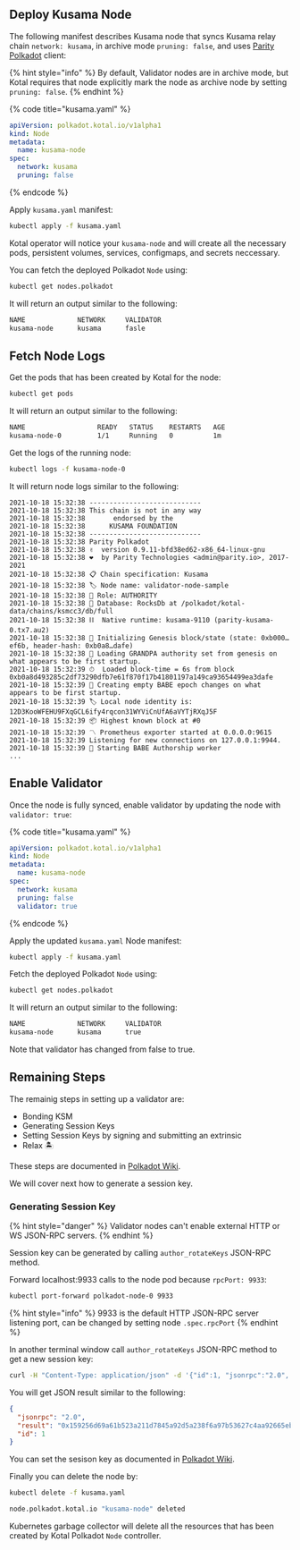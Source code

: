 ## Deploy Kusama Node

The following manifest describes Kusama node that syncs Kusama relay chain `network: kusama`, in archive mode `pruning: false`, and uses [Parity Polkadot](https://github.com/paritytech/polkadot) client:

{% hint style="info" %}
By default, Validator nodes are in archive mode, but Kotal requires that node explicitly mark the node as archive node by setting `pruning: false`.
{% endhint %}

{% code title="kusama.yaml" %}
```yaml
apiVersion: polkadot.kotal.io/v1alpha1
kind: Node
metadata:
  name: kusama-node
spec:
  network: kusama
  pruning: false
```
{% endcode %}

Apply `kusama.yaml` manifest:

```bash
kubectl apply -f kusama.yaml
```

Kotal operator will notice your `kusama-node` and will create all the necessary pods, persistent volumes, services, configmaps, and secrets neccessary.

You can fetch the deployed Polkadot `Node` using:

```bash
kubectl get nodes.polkadot
```
It will return an output similar to the following:

```bash
NAME             NETWORK     VALIDATOR
kusama-node      kusama      fasle
```

## Fetch Node Logs

Get the pods that has been created by Kotal for the node:

```bash
kubectl get pods
```

It will return an output similar to the following:

```bash
NAME                  READY   STATUS    RESTARTS   AGE
kusama-node-0         1/1     Running   0          1m
```

Get the logs of the running node:

```bash
kubectl logs -f kusama-node-0
```

It will return node logs similar to the following:

```
2021-10-18 15:32:38 ----------------------------
2021-10-18 15:32:38 This chain is not in any way
2021-10-18 15:32:38       endorsed by the
2021-10-18 15:32:38      KUSAMA FOUNDATION
2021-10-18 15:32:38 ----------------------------
2021-10-18 15:32:38 Parity Polkadot
2021-10-18 15:32:38 ✌️  version 0.9.11-bfd38ed62-x86_64-linux-gnu
2021-10-18 15:32:38 ❤️  by Parity Technologies <admin@parity.io>, 2017-2021
2021-10-18 15:32:38 📋 Chain specification: Kusama
2021-10-18 15:32:38 🏷 Node name: validator-node-sample
2021-10-18 15:32:38 👤 Role: AUTHORITY
2021-10-18 15:32:38 💾 Database: RocksDb at /polkadot/kotal-data/chains/ksmcc3/db/full
2021-10-18 15:32:38 ⛓  Native runtime: kusama-9110 (parity-kusama-0.tx7.au2)
2021-10-18 15:32:38 🔨 Initializing Genesis block/state (state: 0xb000…ef6b, header-hash: 0xb0a8…dafe)
2021-10-18 15:32:38 👴 Loading GRANDPA authority set from genesis on what appears to be first startup.
2021-10-18 15:32:39 ⏱  Loaded block-time = 6s from block 0xb0a8d493285c2df73290dfb7e61f870f17b41801197a149ca93654499ea3dafe
2021-10-18 15:32:39 👶 Creating empty BABE epoch changes on what appears to be first startup.
2021-10-18 15:32:39 🏷 Local node identity is: 12D3KooWFEHU9FXqGCL6ify4rqcon31WYViCnUfA6aVYTjRXqJ5F
2021-10-18 15:32:39 📦 Highest known block at #0
2021-10-18 15:32:39 〽️ Prometheus exporter started at 0.0.0.0:9615
2021-10-18 15:32:39 Listening for new connections on 127.0.0.1:9944.
2021-10-18 15:32:39 👶 Starting BABE Authorship worker
...
```

## Enable Validator

Once the node is fully synced, enable validator by updating the node with `validator: true`:

{% code title="kusama.yaml" %}
```yaml
apiVersion: polkadot.kotal.io/v1alpha1
kind: Node
metadata:
  name: kusama-node
spec:
  network: kusama
  pruning: false
  validator: true
```
{% endcode %}

Apply the updated `kusama.yaml` Node manifest:

```bash
kubectl apply -f kusama.yaml
```

Fetch the deployed Polkadot `Node` using:

```bash
kubectl get nodes.polkadot
```
It will return an output similar to the following:

```bash
NAME             NETWORK     VALIDATOR
kusama-node      kusama      true
```

Note that validator has changed from false to true.

## Remaining Steps

The remainig steps in setting up a validator are:

* Bonding KSM
* Generating Session Keys
* Setting Session Keys by signing and submitting an extrinsic 
* Relax 🏝️

These steps are documented in [Polkadot Wiki](https://wiki.polkadot.network/docs/maintain-guides-how-to-validate-polkadot). 

We will cover next how to generate a session key.

### Generating Session Key

{% hint style="danger" %}
Validator nodes can't enable external HTTP or WS JSON-RPC servers.
{% endhint %}

Session key can be generated by calling `author_rotateKeys` JSON-RPC method.

Forward localhost:9933 calls to the node pod because `rpcPort: 9933`:

```bash
kubectl port-forward polkadot-node-0 9933
```

{% hint style="info" %}
9933 is the default HTTP JSON-RPC server listening port, can be changed by setting node `.spec.rpcPort`
{% endhint %}

In another terminal window call `author_rotateKeys` JSON-RPC method to get a new session key:

```bash
curl -H "Content-Type: application/json" -d '{"id":1, "jsonrpc":"2.0", "method": "author_rotateKeys", "params":[]}' http://127.0.0.1:9933
```

You will get JSON result similar to the following:

```json
{
  "jsonrpc": "2.0",
  "result": "0x159256d69a61b523a211d7845a92d5a238f6a97b53627c4aa92665eb6bc2959dc88c9c279ad01b8acf90573ca005f6565c4a0d88d19951740b8f8ec38c63b344b2c186e703ce88f0f4b628263265ffefa1cdc148c79a5608ccc7734e6a0bfb077076c5f370491331819d17884b9aa4e41d4e2bec774b5c31251203266c446a2ec02d89f5ecefcc75777d4de74766a57fbafe65b1850500875e8cf2fed3325f65",
  "id": 1
}
```

You can set the sesison key as documented in [Polkadot Wiki](https://wiki.polkadot.network/docs/maintain-guides-how-to-validate-polkadot). 


Finally you can delete the node by:

```bash
kubectl delete -f kusama.yaml

node.polkadot.kotal.io "kusama-node" deleted
```

Kubernetes garbage collector will delete all the resources that has been created by Kotal Polkadot `Node` controller.